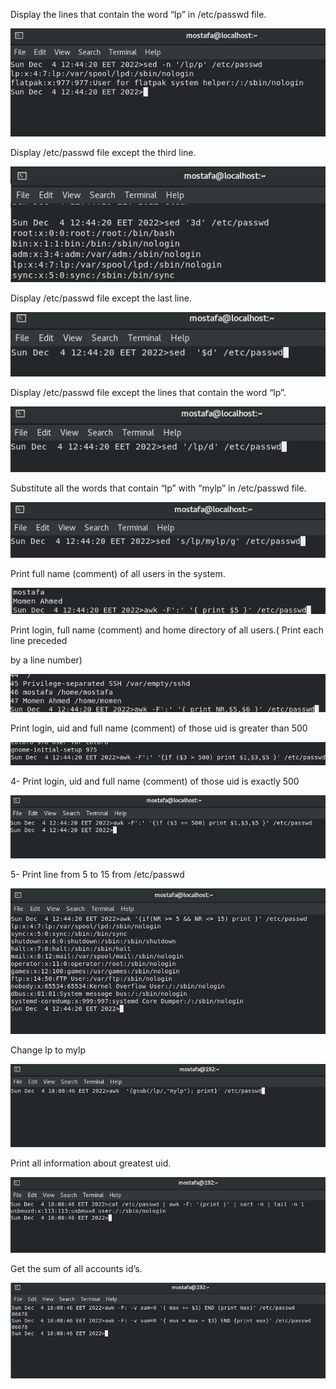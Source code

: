 Display the lines that contain the word “lp” in /etc/passwd file.


![alt_text](images/image1.png "image_tooltip")


Display /etc/passwd file except the third line.


![alt_text](images/image2.png "image_tooltip")


Display /etc/passwd file except the last line.


![alt_text](images/image3.png "image_tooltip")


Display /etc/passwd file except the lines that contain the word “lp”.


![alt_text](images/image4.png "image_tooltip")


Substitute all the words that contain “lp” with “mylp” in /etc/passwd file.


![alt_text](images/image5.png "image_tooltip")


Print full name (comment) of all users in the system.


![alt_text](images/image6.png "image_tooltip")


Print login, full name (comment) and home directory of all users.( Print each line preceded

by a line number)


![alt_text](images/image7.png "image_tooltip")


Print login, uid and full name (comment) of those uid is greater than 500


![alt_text](images/image8.png "image_tooltip")


4- Print login, uid and full name (comment) of those uid is exactly 500


![alt_text](images/image9.png "image_tooltip")


5- Print line from 5 to 15 from /etc/passwd


![alt_text](images/image10.png "image_tooltip")


Change lp to mylp


![alt_text](images/image11.png "image_tooltip")


Print all information about greatest uid.


![alt_text](images/image12.png "image_tooltip")


Get the sum of all accounts id’s.


![alt_text](images/image13.png "image_tooltip")


